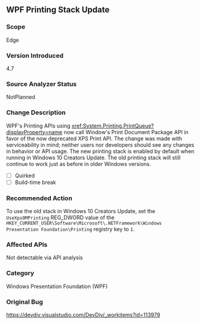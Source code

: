 ## WPF Printing Stack Update

### Scope
Edge

### Version Introduced
4.7

### Source Analyzer Status
NotPlanned

### Change Description

WPF's Printing APIs using <xref:System.Printing.PrintQueue?displayProperty=name>
now call Window's Print Document Package API in favor of the now deprecated XPS
Print API. The change was made with serviceability in mind; neither users nor developers 
should see any changes in behavior or API usage. The new printing
stack is enabled by default when running in Windows 10 Creators Update. The old
printing stack will still continue to work just as before in older Windows
versions.

- [ ] Quirked
- [ ] Build-time break

### Recommended Action

To use the old stack in Windows 10 Creators Update, set the `UseXpsOMPrinting` REG_DWORD value of the `HKEY_CURRENT_USER\Software\Microsoft\.NETFramework\Windows Presentation Foundation\Printing` registry key to `1`.

### Affected APIs
Not detectable via API analysis

### Category
Windows Presentation Foundation (WPF)

### Original Bug
https://devdiv.visualstudio.com/DevDiv/_workitems?id=113979

<!-- breaking change id: 173 -->
